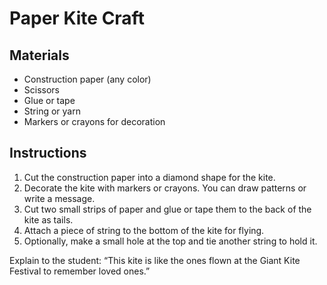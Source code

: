 # Paper Kite Craft

## Materials
- Construction paper (any color)
- Scissors
- Glue or tape
- String or yarn
- Markers or crayons for decoration

## Instructions
1. Cut the construction paper into a diamond shape for the kite.
2. Decorate the kite with markers or crayons. You can draw patterns or write a message.
3. Cut two small strips of paper and glue or tape them to the back of the kite as tails.
4. Attach a piece of string to the bottom of the kite for flying.
5. Optionally, make a small hole at the top and tie another string to hold it.

Explain to the student: “This kite is like the ones flown at the Giant Kite Festival to remember loved ones.”
